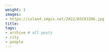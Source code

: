 ```yaml
---
weight: 1
images:
- https://island.imgix.net/2022/DSC03206.jpg
title:
tags:
- archive # all posts
- city
- people
---
```

